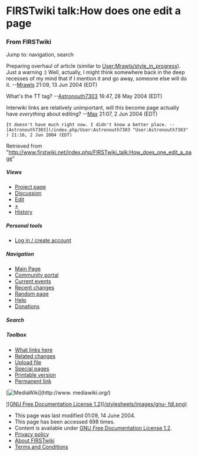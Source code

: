 # FIRSTwiki talk:How does one edit a page

### From FIRSTwiki

Jump to: navigation, search

Preparing overhaul of article (similar to
[User:Mrawls/style_in_progress](/index.php/User:Mrawls/style_in_progress
"User:Mrawls/style in progress" )). Just a warning :) Well, actually, I might
think somewhere back in the deep recesses of my mind that if I mention it and
go away, someone else will do it. --[Mrawls](/index.php/User:Mrawls
"User:Mrawls" ) 21:09, 13 Jun 2004 (EDT)

What's the TT tag? --[Astronouth7303](/index.php/User:Astronouth7303
"User:Astronouth7303" ) 16:47, 28 May 2004 (EDT)

Interwiki links are relatively unimportant, will this become page actually
have _everything_ about editing? --[Max](/index.php/User:Max "User:Max" )
21:07, 2 Jun 2004 (EDT)

    It doesn't have much right now. I didn't know a better place. --[Astronouth7303](/index.php/User:Astronouth7303 "User:Astronouth7303" ) 21:16, 2 Jun 2004 (EDT) 

Retrieved from
"<http://www.firstwiki.net/index.php/FIRSTwiki_talk:How_does_one_edit_a_page>"

##### Views

  * [Project page](/index.php/FIRSTwiki:How_does_one_edit_a_page)
  * [Discussion](/index.php/FIRSTwiki_talk:How_does_one_edit_a_page)
  * [Edit](/index.php?title=FIRSTwiki_talk:How_does_one_edit_a_page&action=edit)
  * [+](/index.php?title=FIRSTwiki_talk:How_does_one_edit_a_page&action=edit&section=new)
  * [History](/index.php?title=FIRSTwiki_talk:How_does_one_edit_a_page&action=history)

##### Personal tools

  * [Log in / create account](/index.php?title=Special:Userlogin&returnto=FIRSTwiki_talk:How_does_one_edit_a_page)

[](/index.php/Main_Page "Main Page" )

##### Navigation

  * [Main Page](/index.php/Main_Page)
  * [Community portal](/index.php/FIRSTwiki:Community_portal)
  * [Current events](/index.php/Current_events)
  * [Recent changes](/index.php/Special:Recentchanges)
  * [Random page](/index.php/Special:Random)
  * [Help](/index.php/Help:Contents)
  * [Donations](/index.php/FIRSTwiki:Site_support)

##### Search



##### Toolbox

  * [What links here](/index.php/Special:Whatlinkshere/FIRSTwiki_talk:How_does_one_edit_a_page)
  * [Related changes](/index.php/Special:Recentchangeslinked/FIRSTwiki_talk:How_does_one_edit_a_page)
  * [Upload file](/index.php/Special:Upload)
  * [Special pages](/index.php/Special:Specialpages)
  * [Printable version](/index.php?title=FIRSTwiki_talk:How_does_one_edit_a_page&printable=yes)
  * [Permanent link](/index.php?title=FIRSTwiki_talk:How_does_one_edit_a_page&oldid=37789)

[![MediaWiki](/skins/common/images/poweredby_mediawiki_88x31.png)](http://www.
mediawiki.org/)

[![GNU Free Documentation License 1.2](/stylesheets/images/gnu-
fdl.png)](http://www.gnu.org/copyleft/fdl.html)

  * This page was last modified 01:09, 14 June 2004.
  * This page has been accessed 698 times.
  * Content is available under [GNU Free Documentation License 1.2](http://www.gnu.org/copyleft/fdl.html "http://www.gnu.org/copyleft/fdl.html" ).
  * [Privacy policy](/index.php/FIRSTwiki:Privacy_policy "FIRSTwiki:Privacy policy" )
  * [About FIRSTwiki](/index.php/FIRSTwiki:About "FIRSTwiki:About" )
  * [Terms and Conditions](/index.php/FIRSTwiki:Terms_and_conditions "FIRSTwiki:Terms and conditions" )

